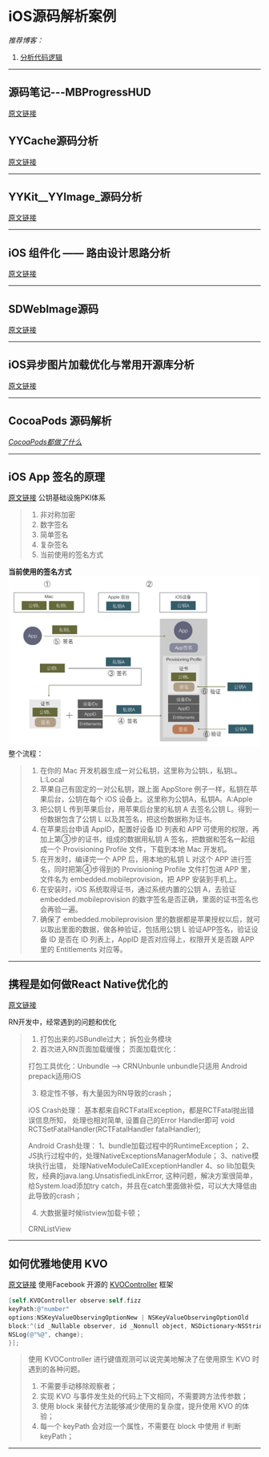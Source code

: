 # iOS源码解析案例

_推荐博客：_ 
1. [分析代码逻辑](http://draveness.me/)

---
## 源码笔记---MBProgressHUD
[原文链接](http://www.jianshu.com/p/485b8d75ccd4#)

## YYCache源码分析
[原文链接](http://www.jianshu.com/p/b8dcf6634fab)

---
## YYKit__YYImage_源码分析
[原文链接](http://www.jianshu.com/p/588d22e0b271)

---
## iOS 组件化 —— 路由设计思路分析
[原文链接](http://www.jianshu.com/p/76da56b3bd55)

---
## SDWebImage源码
[原文链接](http://www.jianshu.com/p/82c7f2865c92#)

---
## iOS异步图片加载优化与常用开源库分析
[原文链接](http://www.jianshu.com/p/3b2c95e1404f)

---
## **CocoaPods 源码解析**

[_CocoaPods都做了什么_](https://zhuanlan.zhihu.com/p/22652365)

---

## **iOS App 签名的原理**

[原文链接](https://zhuanlan.zhihu.com/p/25873775) 
公钥基础设施PKI体系

> 1. 非对称加密
> 2. 数字签名
> 3. 简单签名
> 4. 复杂签名
> 5. 当前使用的签名方式

**当前使用的签名方式**
![](/assets/v2-779c5beca262fbd0da75c26ca1f84b55_r.png) 
整个流程：

> 1. 在你的 Mac 开发机器生成一对公私钥，这里称为公钥L，私钥L。L:Local
> 2. 苹果自己有固定的一对公私钥，跟上面 AppStore 例子一样，私钥在苹果后台，公钥在每个 iOS 设备上。这里称为公钥A，私钥A。A:Apple
> 3. 把公钥 L 传到苹果后台，用苹果后台里的私钥 A 去签名公钥 L。得到一份数据包含了公钥 L 以及其签名，把这份数据称为证书。
> 4. 在苹果后台申请 AppID，配置好设备 ID 列表和 APP 可使用的权限，再加上第③步的证书，组成的数据用私钥 A 签名，把数据和签名一起组成一个 Provisioning Profile 文件，下载到本地 Mac 开发机。
> 5. 在开发时，编译完一个 APP 后，用本地的私钥 L 对这个 APP 进行签名，同时把第④步得到的 Provisioning Profile 文件打包进 APP 里，文件名为 embedded.mobileprovision，把 APP 安装到手机上。
> 6. 在安装时，iOS 系统取得证书，通过系统内置的公钥 A，去验证 embedded.mobileprovision 的数字签名是否正确，里面的证书签名也会再验一遍。
> 7. 确保了 embedded.mobileprovision 里的数据都是苹果授权以后，就可以取出里面的数据，做各种验证，包括用公钥 L 验证APP签名，验证设备 ID 是否在 ID 列表上，AppID 是否对应得上，权限开关是否跟 APP 里的 Entitlements 对应等。

---

## **携程是如何做React Native优化的**

[原文链接](https://zhuanlan.zhihu.com/p/23715716)

RN开发中，经常遇到的问题和优化

> 1. 打包出来的JSBundle过大；
> 拆包业务模块
> 2. 首次进入RN页面加载缓慢； 
> 页面加载优化：
>
> 打包工具优化：Unbundle --&gt; CRNUnbunle 
> unbundle只适用 Android 
> prepack适用iOS
>
> 3. 稳定性不够，有大量因为RN导致的crash；
>
> iOS Crash处理： 
> 基本都来自RCTFatalException，都是RCTFatal抛出错误信息所知， 处理也相对简单, 设置自己的Error Handler即可 
> void RCTSetFatalHandler\(RCTFatalHandler fatalHandler\);
>
> Android Crash处理： 
> 1、bundle加载过程中的RuntimeException； 
> 2、JS执行过程中的，处理NativeExceptionsManagerModule； 
> 3、native模块执行出错， 处理NativeModuleCallExceptionHandler 
> 4、so lib加载失败，经典的java.lang.UnsatisfiedLinkError, 这种问题，解决方案很简单，给System.load添加try catch，并且在catch里面做补偿，可以大大降低由此导致的crash；
>
> 4. 大数据量时候listview加载卡顿；
>
> CRNListView

---

## **如何优雅地使用 KVO**

[原文链接](https://zhuanlan.zhihu.com/p/25582696) 
使用Facebook 开源的 [KVOController](https://github.com/facebook/KVOController) 框架

```objective-c
[self.KVOController observe:self.fizz
keyPath:@"number"
options:NSKeyValueObservingOptionNew | NSKeyValueObservingOptionOld
block:^(id _Nullable observer, id _Nonnull object, NSDictionary<NSString *,id> * _Nonnull change) {
NSLog(@"%@", change);
}];
```

> 使用 KVOController 进行键值观测可以说完美地解决了在使用原生 KVO 时遇到的各种问题。 
> 1. 不需要手动移除观察者； 
> 2. 实现 KVO 与事件发生处的代码上下文相同，不需要跨方法传参数； 
> 3. 使用 block 来替代方法能够减少使用的复杂度，提升使用 KVO 的体验； 
> 4. 每一个 keyPath 会对应一个属性，不需要在 block 中使用 if 判断 keyPath；

---
